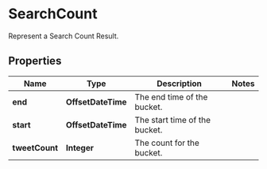 

# SearchCount

Represent a Search Count Result.

## Properties

| Name | Type | Description | Notes |
|------------ | ------------- | ------------- | -------------|
|**end** | **OffsetDateTime** | The end time of the bucket. |  |
|**start** | **OffsetDateTime** | The start time of the bucket. |  |
|**tweetCount** | **Integer** | The count for the bucket. |  |



